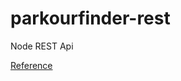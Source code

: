 # parkourfinder-rest
Node REST Api

[Reference](https://getstream.io/blog/building-rest-api-node-js-restify-mongodb/)
